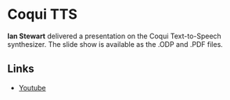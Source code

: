# Coqui TTS

**Ian Stewart** delivered a presentation on the Coqui Text-to-Speech synthesizer. The slide show is available as the .ODP and .PDF files.


## Links
* [Youtube](https://youtu.be/kXJFefa3hpQ)
